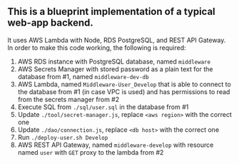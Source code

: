 ## This is a blueprint implementation of a typical web-app backend. 
It uses AWS Lambda with Node, RDS PostgreSQL, and REST API Gateway. In order to make this code working, the following is required:

 1. AWS RDS instance with PostgreSQL database, named `middleware`
 2. AWS Secrets Manager with stored password as a plain text for the database from #1, named `middleware-dev-db`
 3. AWS Lambda, named `Middleware-User_Develop` that is able to connect to the database from #1 (in case VPC is used) and has permissions to read from the secrets manager from #2
 4. Execute SQL from `./sql/user.sql` in the database from #1
 5. Update `./tool/secret-manager.js`, replace `<aws region>` with the correct one
 6. Update `./dao/connection.js`, replace `<db host>` with the correct one
 7. Run `./deploy-user.sh Develop`
 8. AWS REST API Gateway, named `middleware-develop` with resource named `user` with `GET` proxy to the lambda from #2

